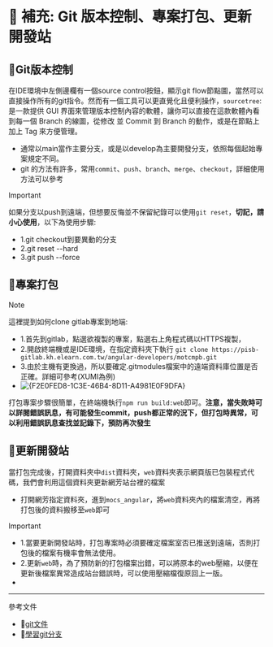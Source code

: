 # 📌 補充: Git 版本控制、專案打包、更新開發站

## 📌**Git版本控制**
在IDE環境中左側邊欄有一個source control按鈕，顯示git flow節點圖，當然可以直接操作所有的git指令。然而有一個工具可以更直覺化且便利操作，`sourcetree`: 是一款提供 GUI 界面來管理版本控制內容的軟體，讓你可以直接在這款軟體內看到每一個 Branch 的線圖，從修改 並 Commit 到 Branch 的動作，或是在節點上加上 Tag 來方便管理。

- 通常以main當作主要分支，或是以develop為主要開發分支，依照每個起始專案規定不同。
- git 的方法有許多，常用`commit`、`push`、`branch`、`merge`、`checkout`，詳細使用方法可以參考

>[!IMPORTANT]
>如果分支以push到遠端，但想要反悔並不保留紀錄可以使用`git reset`，**切記，請小心使用**，以下為使用步驟:
>- 1.git checkout到要異動的分支
>- 2.git reset --hard <reflog-hash>
>- 3.git push --force

## 📌**專案打包**
>[!NOTE]
>這裡提到如何clone gitlab專案到地端:
>- 1.首先到gitlab，點選欲複製的專案，點選右上角程式碼以HTTPS複製，
>- 2.開啟終端機或是IDE環境，在指定資料夾下執行 `git clone https://pisb-gitlab.kh.elearn.com.tw/angular-developers/motcmpb.git`
>- 3.由於主機有更換過，所以要確定.gitmodules檔案中的遠端資料庫位置是否正確。詳細可參考(XUMI為例)
>- ![{F2E0FED8-1C3E-46B4-8D11-A4981E0F9DFA}](https://github.com/user-attachments/assets/1f8a83aa-1248-4169-93eb-c9671443d7df)

打包專案步驟很簡單，在終端機執行`npm run build:web`即可。**注意，當失敗時可以詳閱錯誤訊息，有可能發生commit，push都正常的況下，但打包時異常，可以利用錯誤訊息查找並記錄下，預防再次發生**

## 📌**更新開發站**
當打包完成後，打開資料夾中`dist`資料夾，`web`資料夾表示網頁版已包裝程式代碼，我們會利用這個資料夾更新網芳站台裡的檔案
- 打開網芳指定資料夾，進到`mocs_angular`，將`web`資料夾內的檔案清空，再將打包後的資料搬移至`web`即可

>[!IMPORTANT]
>- 1.當要更新開發站時，打包專案時必須要確定檔案室否已推送到遠端，否則打包後的檔案有機率會無法使用。
>- 2.更新`web`時，為了預防新的打包檔案出錯，可以將原本的web壓縮，以便在更新後檔案異常造成站台錯誤時，可以使用壓縮檔復原回上一版。
>- 
---
參考文件
- 📌[git文件](https://git-scm.com/book/zh-tw/v2/%E9%96%8B%E5%A7%8B-%E9%97%9C%E6%96%BC%E7%89%88%E6%9C%AC%E6%8E%A7%E5%88%B6)
- 📌[學習git分支](https://learngitbranching.js.org/?locale=zh_TW)



